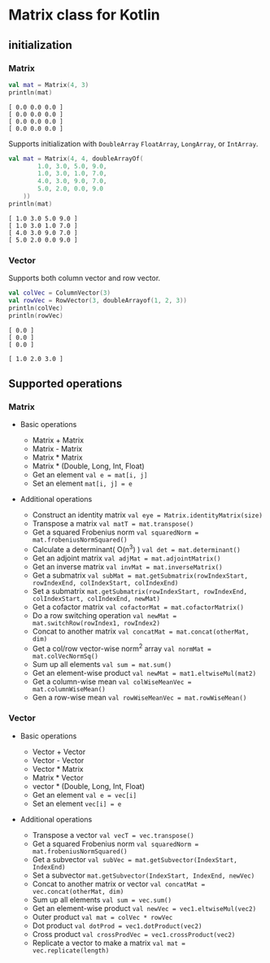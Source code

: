 # Matrix class for Kotlin
## initialization
### Matrix
```kotlin
val mat = Matrix(4, 3)
println(mat)
```
```
[ 0.0 0.0 0.0 ]
[ 0.0 0.0 0.0 ]
[ 0.0 0.0 0.0 ]
[ 0.0 0.0 0.0 ]
```
Supports initialization with `DoubleArray` `FloatArray`, `LongArray`, or `IntArray`.
```kotlin
val mat = Matrix(4, 4, doubleArrayOf(
        1.0, 3.0, 5.0, 9.0,
        1.0, 3.0, 1.0, 7.0,
        4.0, 3.0, 9.0, 7.0,
        5.0, 2.0, 0.0, 9.0
    ))
println(mat)
```
```
[ 1.0 3.0 5.0 9.0 ]
[ 1.0 3.0 1.0 7.0 ]
[ 4.0 3.0 9.0 7.0 ]
[ 5.0 2.0 0.0 9.0 ]
```
### Vector
Supports both column vector and row vector.
```kotlin
val colVec = ColumnVector(3)
val rowVec = RowVector(3, doubleArrayof(1, 2, 3))
println(colVec)
println(rowVec)
```
```
[ 0.0 ]
[ 0.0 ]
[ 0.0 ]

[ 1.0 2.0 3.0 ]
```

## Supported operations
### Matrix
* Basic operations
    * Matrix + Matrix
    * Matrix - Matrix
    * Matrix * Matrix
    * Matrix * (Double, Long, Int, Float)
    * Get an element `val e = mat[i, j]`
    * Set an element `mat[i, j] = e`

* Additional operations
    * Construct an identity matrix `val eye = Matrix.identityMatrix(size)`
    * Transpose a matrix `val matT = mat.transpose()`
    * Get a squared Frobenius norm `val squaredNorm = mat.frobeniusNormSquared()`
    * Calculate a determinant( O(n<sup>3</sup>) ) `val det = mat.determinant()`
    * Get an adjoint matrix `val adjMat = mat.adjointMatrix()`
    * Get an inverse matrix `val invMat = mat.inverseMatrix()`
    * Get a submatrix `val subMat = mat.getSubmatrix(rowIndexStart, rowIndexEnd, colIndexStart, colIndexEnd)`
    * Set a submatrix `mat.getSubmatrix(rowIndexStart, rowIndexEnd, colIndexStart, colIndexEnd, newMat)`
    * Get a cofactor matrix `val cofactorMat = mat.cofactorMatrix()`
    * Do a row switching operation `val newMat = mat.switchRow(rowIndex1, rowIndex2)`
    * Concat to another matrix `val concatMat = mat.concat(otherMat, dim)`
    * Get a col/row vector-wise norm<sup>2</sup> array `val normMat = mat.colVecNormSq()`
    * Sum up all elements `val sum = mat.sum()`
    * Get an element-wise product `val newMat = mat1.eltwiseMul(mat2)`
    * Get a column-wise mean `val colWiseMeanVec = mat.columnWiseMean()`
    * Gen a row-wise mean `val rowWiseMeanVec = mat.rowWiseMean()` 

### Vector
* Basic operations
    * Vector + Vector
    * Vector - Vector
    * Vector * Matrix
    * Matrix * Vector
    * vector * (Double, Long, Int, Float)
    * Get an element `val e = vec[i]`
    * Set an element `vec[i] = e`

* Additional operations
    * Transpose a vector `val vecT = vec.transpose()`
    * Get a squared Frobenius norm `val squaredNorm = mat.frobeniusNormSquared()`
    * Get a subvector `val subVec = mat.getSubvector(IndexStart, IndexEnd)`
    * Set a subvector `mat.getSubvector(IndexStart, IndexEnd, newVec)`
    * Concat to another matrix or vector `val concatMat = vec.concat(otherMat, dim)`
    * Sum up all elements `val sum = vec.sum()`
    * Get an element-wise product `val newVec = vec1.eltwiseMul(vec2)`
    * Outer product `val mat = colVec * rowVec`
    * Dot product `val dotProd = vec1.dotProduct(vec2)`
    * Cross product `val crossProdVec = vec1.crossProduct(vec2)`
    * Replicate a vector to make a matrix `val mat = vec.replicate(length)`